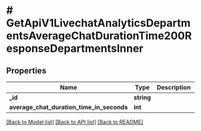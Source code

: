 # # GetApiV1LivechatAnalyticsDepartmentsAverageChatDurationTime200ResponseDepartmentsInner

## Properties

Name | Type | Description | Notes
------------ | ------------- | ------------- | -------------
**_id** | **string** |  | [optional]
**average_chat_duration_time_in_seconds** | **int** |  | [optional]

[[Back to Model list]](../../README.md#models) [[Back to API list]](../../README.md#endpoints) [[Back to README]](../../README.md)

